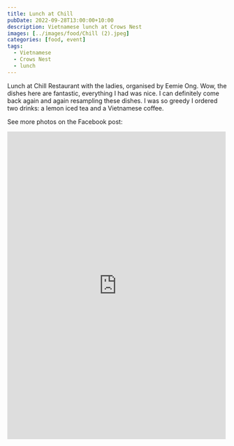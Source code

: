 ```yaml
---
title: Lunch at Chill
pubDate: 2022-09-28T13:00:00+10:00
description: Vietnamese lunch at Crows Nest
images: [../images/food/Chill (2).jpeg]
categories: [food, event]
tags:
  - Vietnamese
  - Crows Nest
  - lunch
---
```


Lunch at Chill Restaurant with the ladies, organised by Eemie Ong. Wow, the dishes here are fantastic, everything I had was nice. I can definitely come back again and again resampling these dishes. I was so greedy I ordered two drinks: a lemon iced tea and a Vietnamese coffee.

See more photos on the Facebook post:

<iframe src="https://www.facebook.com/plugins/post.php?href=https%3A%2F%2Fwww.facebook.com%2Fchris1.tham%2Fposts%2Fpfbid02JxF37nHpydekKzG3kiC22oSBSEJARc2P5CEHiRwkAR344FzdumTJvR8SgpT55WWJl&show_text=true&width=500" width="500" height="703" style="border:none;overflow:hidden" scrolling="no" frameborder="0" allowfullscreen="true" allow="autoplay; clipboard-write; encrypted-media; picture-in-picture; web-share"></iframe>
